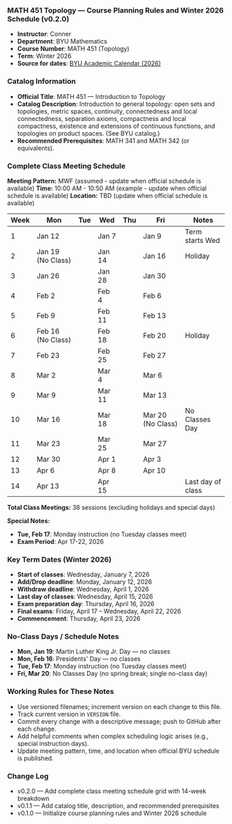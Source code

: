 ### MATH 451 Topology — Course Planning Rules and Winter 2026 Schedule (v0.2.0)

- **Instructor**: Conner
- **Department**: BYU Mathematics
- **Course Number**: MATH 451 (Topology)
- **Term**: Winter 2026
- **Source for dates**: [BYU Academic Calendar (2026)](https://academiccalendar.byu.edu/2026-calendar-list-view)

### Catalog Information
- **Official Title**: MATH 451 — Introduction to Topology
- **Catalog Description**: Introduction to general topology: open sets and topologies, metric spaces, continuity, connectedness and local connectedness, separation axioms, compactness and local compactness, existence and extensions of continuous functions, and topologies on product spaces. (See BYU catalog.)
- **Recommended Prerequisites**: MATH 341 and MATH 342 (or equivalents).

### Complete Class Meeting Schedule
**Meeting Pattern:** MWF (assumed - update when official schedule is available)
**Time:** 10:00 AM - 10:50 AM (example - update when official schedule is available)
**Location:** TBD (update when official schedule is available)

| Week | Mon | Tue | Wed | Thu | Fri | Notes |
|------|-----|-----|-----|-----|-----|-------|
| 1 | Jan 12 |  | Jan 7 |  | Jan 9 | Term starts Wed |
| 2 | Jan 19 (No Class) |  | Jan 14 |  | Jan 16 | Holiday |
| 3 | Jan 26 |  | Jan 28 |  | Jan 30 |  |
| 4 | Feb 2 |  | Feb 4 |  | Feb 6 |  |
| 5 | Feb 9 |  | Feb 11 |  | Feb 13 |  |
| 6 | Feb 16 (No Class) |  | Feb 18 |  | Feb 20 | Holiday |
| 7 | Feb 23 |  | Feb 25 |  | Feb 27 |  |
| 8 | Mar 2 |  | Mar 4 |  | Mar 6 |  |
| 9 | Mar 9 |  | Mar 11 |  | Mar 13 |  |
| 10 | Mar 16 |  | Mar 18 |  | Mar 20 (No Class) | No Classes Day |
| 11 | Mar 23 |  | Mar 25 |  | Mar 27 |  |
| 12 | Mar 30 |  | Apr 1 |  | Apr 3 |  |
| 13 | Apr 6 |  | Apr 8 |  | Apr 10 |  |
| 14 | Apr 13 |  | Apr 15 |  |  | Last day of class |

**Total Class Meetings:** 38 sessions (excluding holidays and special days)

**Special Notes:**
- **Tue, Feb 17**: Monday instruction (no Tuesday classes meet)
- **Exam Period**: Apr 17-22, 2026

### Key Term Dates (Winter 2026)
- **Start of classes**: Wednesday, January 7, 2026
- **Add/Drop deadline**: Monday, January 12, 2026
- **Withdraw deadline**: Wednesday, April 1, 2026
- **Last day of classes**: Wednesday, April 15, 2026
- **Exam preparation day**: Thursday, April 16, 2026
- **Final exams**: Friday, April 17 – Wednesday, April 22, 2026
- **Commencement**: Thursday, April 23, 2026

### No-Class Days / Schedule Notes
- **Mon, Jan 19**: Martin Luther King Jr. Day — no classes
- **Mon, Feb 16**: Presidents' Day — no classes
- **Tue, Feb 17**: Monday instruction (no Tuesday classes meet)
- **Fri, Mar 20**: No Classes Day (no spring break; single no-class day)

### Working Rules for These Notes
- Use versioned filenames; increment version on each change to this file.
- Track current version in `VERSION` file.
- Commit every change with a descriptive message; push to GitHub after each change.
- Add helpful comments when complex scheduling logic arises (e.g., special instruction days).
- Update meeting pattern, time, and location when official BYU schedule is published.

### Change Log
- v0.2.0 — Add complete class meeting schedule grid with 14-week breakdown
- v0.1.1 — Add catalog title, description, and recommended prerequisites
- v0.1.0 — Initialize course planning rules and Winter 2026 schedule
